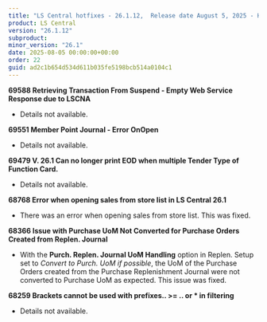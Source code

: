 ```yaml
---
title: "LS Central hotfixes - 26.1.12,  Release date August 5, 2025 - Hotfixes"
product: LS Central
version: "26.1.12"
subproduct: 
minor_version: "26.1"
date: 2025-08-05 00:00:00+00:00
order: 22
guid: ad2c1b654d534d611b035fe5198bcb514a0104c1
---
```


<div><strong>69588 Retrieving Transaction From Suspend - Empty Web Service Response due to LSCNA</strong>
<ul><li>Details not available.</li></ul>
<strong>69551 Member Point Journal - Error OnOpen</strong>
<ul><li>Details not available.</li></ul>
<strong>69479 V. 26.1 Can no longer print EOD when multiple Tender Type of Function Card.</strong>
<ul><li>Details not available.</li></ul>
<strong>68768 Error when opening sales from store list in LS Central 26.1</strong>
<ul><li>There was an error when opening sales from store list. This was fixed.</li></ul>
<strong>68366 Issue with Purchase UoM Not Converted for Purchase Orders Created from Replen. Journal</strong>
<ul><li>With the <b>Purch. Replen. Journal UoM Handling</b> option in Replen. Setup set to <i>Convert to Purch. UoM</i> <i>if possible</i>, the UoM of the Purchase Orders created from the Purchase Replenishment Journal were not converted to Purchase UoM as expected. This issue was fixed.</li></ul>
<strong>68259 Brackets cannot be used with prefixes.. >= .. or * in filtering</strong>
<ul><li>Details not available.</li></ul></div>

